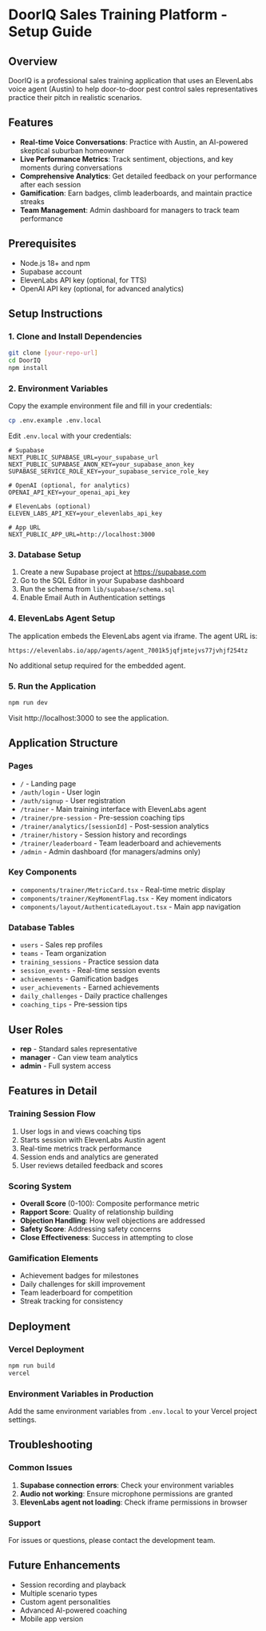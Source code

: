 # DoorIQ Sales Training Platform - Setup Guide

## Overview
DoorIQ is a professional sales training application that uses an ElevenLabs voice agent (Austin) to help door-to-door pest control sales representatives practice their pitch in realistic scenarios.

## Features
- **Real-time Voice Conversations**: Practice with Austin, an AI-powered skeptical suburban homeowner
- **Live Performance Metrics**: Track sentiment, objections, and key moments during conversations
- **Comprehensive Analytics**: Get detailed feedback on your performance after each session
- **Gamification**: Earn badges, climb leaderboards, and maintain practice streaks
- **Team Management**: Admin dashboard for managers to track team performance

## Prerequisites
- Node.js 18+ and npm
- Supabase account
- ElevenLabs API key (optional, for TTS)
- OpenAI API key (optional, for advanced analytics)

## Setup Instructions

### 1. Clone and Install Dependencies
```bash
git clone [your-repo-url]
cd DoorIQ
npm install
```

### 2. Environment Variables
Copy the example environment file and fill in your credentials:
```bash
cp .env.example .env.local
```

Edit `.env.local` with your credentials:
```
# Supabase
NEXT_PUBLIC_SUPABASE_URL=your_supabase_url
NEXT_PUBLIC_SUPABASE_ANON_KEY=your_supabase_anon_key
SUPABASE_SERVICE_ROLE_KEY=your_supabase_service_role_key

# OpenAI (optional, for analytics)
OPENAI_API_KEY=your_openai_api_key

# ElevenLabs (optional)
ELEVEN_LABS_API_KEY=your_elevenlabs_api_key

# App URL
NEXT_PUBLIC_APP_URL=http://localhost:3000
```

### 3. Database Setup
1. Create a new Supabase project at https://supabase.com
2. Go to the SQL Editor in your Supabase dashboard
3. Run the schema from `lib/supabase/schema.sql`
4. Enable Email Auth in Authentication settings

### 4. ElevenLabs Agent Setup
The application embeds the ElevenLabs agent via iframe. The agent URL is:
```
https://elevenlabs.io/app/agents/agent_7001k5jqfjmtejvs77jvhjf254tz
```

No additional setup required for the embedded agent.

### 5. Run the Application
```bash
npm run dev
```

Visit http://localhost:3000 to see the application.

## Application Structure

### Pages
- `/` - Landing page
- `/auth/login` - User login
- `/auth/signup` - User registration
- `/trainer` - Main training interface with ElevenLabs agent
- `/trainer/pre-session` - Pre-session coaching tips
- `/trainer/analytics/[sessionId]` - Post-session analytics
- `/trainer/history` - Session history and recordings
- `/trainer/leaderboard` - Team leaderboard and achievements
- `/admin` - Admin dashboard (for managers/admins only)

### Key Components
- `components/trainer/MetricCard.tsx` - Real-time metric display
- `components/trainer/KeyMomentFlag.tsx` - Key moment indicators
- `components/layout/AuthenticatedLayout.tsx` - Main app navigation

### Database Tables
- `users` - Sales rep profiles
- `teams` - Team organization
- `training_sessions` - Practice session data
- `session_events` - Real-time session events
- `achievements` - Gamification badges
- `user_achievements` - Earned achievements
- `daily_challenges` - Daily practice challenges
- `coaching_tips` - Pre-session tips

## User Roles
- **rep** - Standard sales representative
- **manager** - Can view team analytics
- **admin** - Full system access

## Features in Detail

### Training Session Flow
1. User logs in and views coaching tips
2. Starts session with ElevenLabs Austin agent
3. Real-time metrics track performance
4. Session ends and analytics are generated
5. User reviews detailed feedback and scores

### Scoring System
- **Overall Score** (0-100): Composite performance metric
- **Rapport Score**: Quality of relationship building
- **Objection Handling**: How well objections are addressed
- **Safety Score**: Addressing safety concerns
- **Close Effectiveness**: Success in attempting to close

### Gamification Elements
- Achievement badges for milestones
- Daily challenges for skill improvement
- Team leaderboard for competition
- Streak tracking for consistency

## Deployment

### Vercel Deployment
```bash
npm run build
vercel
```

### Environment Variables in Production
Add the same environment variables from `.env.local` to your Vercel project settings.

## Troubleshooting

### Common Issues
1. **Supabase connection errors**: Check your environment variables
2. **Audio not working**: Ensure microphone permissions are granted
3. **ElevenLabs agent not loading**: Check iframe permissions in browser

### Support
For issues or questions, please contact the development team.

## Future Enhancements
- Session recording and playback
- Multiple scenario types
- Custom agent personalities
- Advanced AI-powered coaching
- Mobile app version
